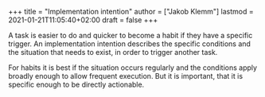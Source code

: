 +++
title = "Implementation intention"
author = ["Jakob Klemm"]
lastmod = 2021-01-21T11:05:40+02:00
draft = false
+++

A task is easier to do and quicker to become a habit if they have a
specific trigger. An implementation intention describes the specific
conditions and the situation that needs to exist, in order to trigger
another task.

For habits it is best if the situation occurs regularly and the
conditions apply broadly enough to allow frequent execution. But it is
important, that it is specific enough to be directly actionable.
